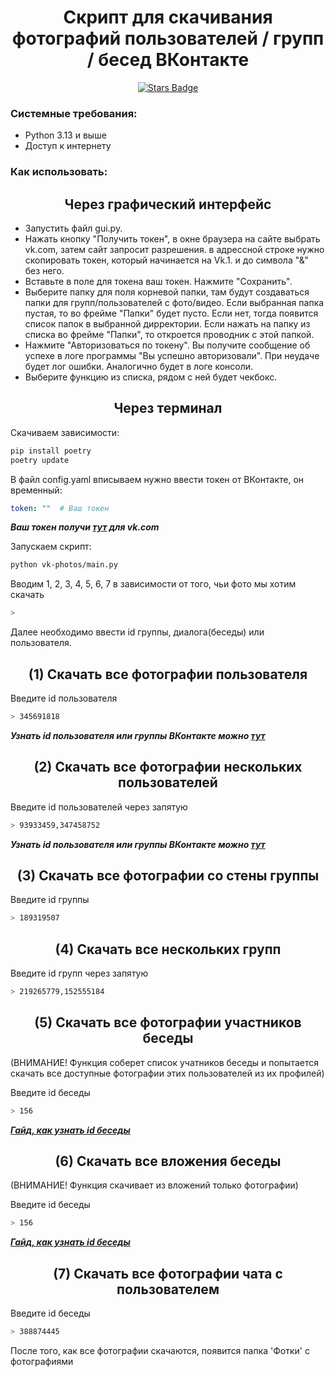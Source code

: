 <h1 align="center">Скрипт для скачивания фотографий пользователей / групп / бесед ВКонтакте</h1>

<div align="center">
	<a href="https://github.com/SolitarySpiral/vk-photos">
		<img src="https://img.shields.io/github/stars/SolitarySpiral/vk-photos" alt="Stars Badge"/>
	</a>	
</div>


### Системные требования:

* Python 3.13 и выше
* Доступ к интернету

### Как использовать:

<h2 align="center">Через графический интерфейс</h2>

* Запустить файл gui.py.
* Нажать кнопку "Получить токен", в окне браузера на сайте выбрать vk.com, затем сайт запросит разрешения.
в адрессной строке нужно скопировать токен, который начинается на Vk.1. и до символа "&" без него.
* Вставьте в поле для токена ваш токен. Нажмите "Сохранить".
* Выберите папку для поля корневой папки, там будут создаваться папки для групп/пользователей с фото/видео.
Если выбранная папка пустая, то во фрейме "Папки" будет пусто. Если нет, тогда появится список папок в выбранной дирректории.
Если нажать на папку из списка во фрейме "Папки", то откроется проводник с этой папкой.
* Нажмите "Авторизоваться по токену". Вы получите сообщение об успехе в логе программы "Вы успешно авторизовали". При неудаче будет лог ошибки. Аналогично будет в логе консоли.
* Выберите функцию из списка, рядом с ней будет чекбокс.

<h2 align="center">Через терминал</h2>

Скачиваем зависимости:
```bash
pip install poetry
poetry update
```

В файл config.yaml вписываем нужно ввести токен от ВКонтакте, он временный:
```yaml
token: ""  # Ваш токен
```
***Ваш токен получи [тут](https://vkhost.github.io/) для vk.com***

Запускаем скрипт:
```bash
python vk-photos/main.py
```

Вводим 1, 2, 3, 4, 5, 6, 7 в зависимости от того, чьи фото мы хотим скачать
```bash
>
```
Далее необходимо ввести id группы, диалога(беседы) или пользователя.

<h2 align="center">(1) Скачать все фотографии пользователя</h2>

Введите id пользователя
```bash
> 345691818
```
***Узнать id пользователя или группы ВКонтакте можно [тут](https://regvk.com/id/)***

<h2 align="center">(2) Скачать все фотографии нескольких пользователей</h2>

Введите id пользователей через запятую
```bash
> 93933459,347458752
```

***Узнать id пользователя или группы ВКонтакте можно [тут](https://regvk.com/id/)***


<h2 align="center">(3) Скачать все фотографии со стены группы</h2>

Введите id группы
```bash
> 189319507
```

<h2 align="center">(4) Скачать все нескольких групп</h2>

Введите id групп через запятую
```bash
> 219265779,152555184
```

<h2 align="center">(5) Скачать все фотографии участников беседы</h2>
(ВНИМАНИЕ! Функция соберет список учатников беседы и попытается скачать все доступные фотографии этих пользователей из их профилей)

Введите id беседы
```bash
> 156
```

***[Гайд, как узнать id беседы](https://online-vkontakte.ru/2019/01/kak-uznat-id-besedy-v-vk.html)***

<h2 align="center">(6) Скачать все вложения беседы</h2>
(ВНИМАНИЕ! Функция скачивает из вложений только фотографии)

Введите id беседы
```bash
> 156
```

***[Гайд, как узнать id беседы](https://online-vkontakte.ru/2019/01/kak-uznat-id-besedy-v-vk.html)***

<h2 align="center">(7) Скачать все фотографии чата с пользователем</h2>

Введите id беседы
```bash
> 388874445
```

После того, как все фотографии скачаются, появится папка 'Фотки' c фотографиями
